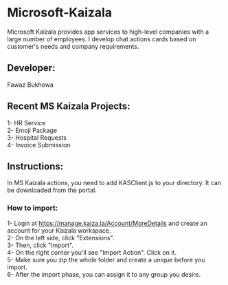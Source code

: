# Microsoft-Kaizala
Microsoft Kaizala provides app services to high-level companies with a large number of employees. I develop chat actions cards based on customer's needs and company requirements.

## Developer:
Fawaz Bukhowa

## Recent MS Kaizala Projects:
1- HR Service <br/>
2- Emoji Package <br/>
3- Hospital Requests <br/>
4- Invoice Submission

## Instructions:
In MS Kaizala actions, you need to add KASClient.js to your directory. It can be downloaded from the portal.<br/>

### How to import:
1- Login at https://manage.kaiza.la/Account/MoreDetails and create an account for your Kaizala workspace.<br/>
2- On the left side, click "Extensions".<br/>
3- Then, click "Import".<br/>
4- On the right corner you'll see "Import Action". Click on it.<br/>
5- Make sure you zip the whole folder and create a unique <id> before you import.<br/>
6- After the import phase, you can assign it to any group you desire.<br/>
